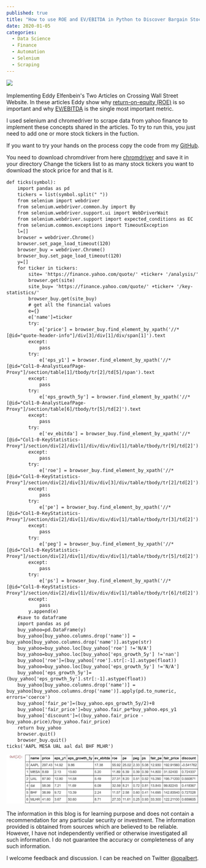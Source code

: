 ```yaml
---
published: true
title: "How to use ROE and EV/EBITDA in Python to Discover Bargain Stocks"
date: 2020-01-05
categories:
  - Data Science
  - Finance
  - Automation
  - Selenium
  - Scraping
---
```

![](https://images.unsplash.com/photo-1559589689-577aabd1db4f?ixlib=rb-1.2.1&ixid=eyJhcHBfaWQiOjEyMDd9&auto=format&fit=crop&w=500&q=60)

Implementing Eddy Elfenbein's Two Articles on Crossing Wall Street Website. In these articles Eddy show why [return-on-equity (ROE)](http://www.crossingwallstreet.com/archives/2012/09/why-return-on-equity-is-so-important.html) is so important and why [EV/EBITDA](http://www.crossingwallstreet.com/archives/2014/02/the-single-best-metric-evebitda.html) is the single most important metric.

I used selenium and chromedriver to scrape data from yahoo finance to implement these concepts shared in the articles. To try to run this, you just need to add one or more stock tickers in the fuction.


<!--more-->

If you want to try your hands on the process copy the code from my [GitHub](https://github.com/opokualbert/Implementing-ROE-and-EV_EBITDA-to-Discover-Bargain-Stocks).

You need to download chromdriver from here [chromdriver](https://chromedriver.chromium.org/downloads) and save it in your directory Change the tickers list to as many stock tickers you want to download the stock price for and that is it.

```
def ticks(symbol):
    import pandas as pd
    tickers = list(symbol.split(" ")) 
    from selenium import webdriver
    from selenium.webdriver.common.by import By
    from selenium.webdriver.support.ui import WebDriverWait
    from selenium.webdriver.support import expected_conditions as EC
    from selenium.common.exceptions import TimeoutException
    l=[]
    browser = webdriver.Chrome()
    browser.set_page_load_timeout(120)
    browser_buy = webdriver.Chrome()
    browser_buy.set_page_load_timeout(120)
    y=[]
    for ticker in tickers:
        site= 'https://finance.yahoo.com/quote/' +ticker+ '/analysis/'
        browser.get(site)
        site_buy= 'https://finance.yahoo.com/quote/' +ticker+ '/key-statistics/'
        browser_buy.get(site_buy)
        # get all the financial values
        e={}
        e['name']=ticker
        try:
            e['price'] = browser_buy.find_element_by_xpath('//*[@id="quote-header-info"]/div[3]/div[1]/div/span[1]').text
        except:
            pass
        try:
            e['eps_y1'] = browser.find_element_by_xpath('//*[@id="Col1-0-AnalystLeafPage-Proxy"]/section/table[1]/tbody/tr[2]/td[5]/span').text
        except:
            pass
        try:
            e['eps_growth_5y'] = browser.find_element_by_xpath('//*[@id="Col1-0-AnalystLeafPage-Proxy"]/section/table[6]/tbody/tr[5]/td[2]').text
        except:
            pass
        try:
            e['ev_ebitda'] = browser_buy.find_element_by_xpath('//*[@id="Col1-0-KeyStatistics-Proxy"]/section/div[2]/div[1]/div/div/div[1]/table/tbody/tr[9]/td[2]').text
        except:
            pass
        try:
            e['roe'] = browser_buy.find_element_by_xpath('//*[@id="Col1-0-KeyStatistics-Proxy"]/section/div[2]/div[3]/div/div[3]/div/table/tbody/tr[2]/td[2]').text
        except:
            pass
        try:
            e['pe'] = browser_buy.find_element_by_xpath('//*[@id="Col1-0-KeyStatistics-Proxy"]/section/div[2]/div[1]/div/div/div[1]/table/tbody/tr[3]/td[2]').text
        except:
            pass
        try:
            e['peg'] = browser_buy.find_element_by_xpath('//*[@id="Col1-0-KeyStatistics-Proxy"]/section/div[2]/div[1]/div/div/div[1]/table/tbody/tr[5]/td[2]').text
        except:
            pass
        try:
            e['ps'] = browser_buy.find_element_by_xpath('//*[@id="Col1-0-KeyStatistics-Proxy"]/section/div[2]/div[1]/div/div/div[1]/table/tbody/tr[6]/td[2]').text
        except:
            pass
        y.append(e)
    #save to dataframe
    import pandas as pd
    buy_yahoo=pd.DataFrame(y)
    buy_yahoo[buy_yahoo.columns.drop('name')] = buy_yahoo[buy_yahoo.columns.drop('name')].astype(str)
    buy_yahoo=buy_yahoo.loc[buy_yahoo['roe'] !='N/A']
    buy_yahoo=buy_yahoo.loc[buy_yahoo['eps_growth_5y'] !='nan']
    buy_yahoo['roe']=(buy_yahoo['roe'].str[:-1].astype(float))
    buy_yahoo=buy_yahoo.loc[buy_yahoo['eps_growth_5y'] !='N/A']
    buy_yahoo['eps_growth_5y']=(buy_yahoo['eps_growth_5y'].str[:-1].astype(float))
    buy_yahoo[buy_yahoo.columns.drop('name')] = buy_yahoo[buy_yahoo.columns.drop('name')].apply(pd.to_numeric, errors='coerce')
    buy_yahoo['fair_pe']=(buy_yahoo.eps_growth_5y/2)+8
    buy_yahoo['fair_price']=buy_yahoo.fair_pe*buy_yahoo.eps_y1
    buy_yahoo['discount']=((buy_yahoo.fair_price - buy_yahoo.price)/buy_yahoo.fair_price)
    return buy_yahoo
    browser.quit()
    browser_buy.quit()
ticks('AAPL MESA UAL aal dal BHF MLHR') 
```
![discount stocks](https://github.com/opokualbert/Implementing-ROE-and-EV_EBITDA-to-Discover-Bargain-Stocks/blob/master/discount%20stocks.JPG?raw=true)


The information in this blog is for learning purpose and does not contain a recommendation for any particular security or investment. The information provided is obtained from sources which are believed to be reliable. However, I have not independently verified or otherwise investigated all such information. I do not guarantee the accuracy or completeness of any such information.


I welcome feedback and discussion. I can be reached on Twitter [@opalbert](https://twitter.com/opalbert).
